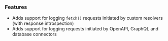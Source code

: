 ### Features

- Adds support for logging `fetch()` requests initiated by custom resolvers (with response introspection)
- Adds support for logging requests initiated by OpenAPI, GraphQL and database connectors
